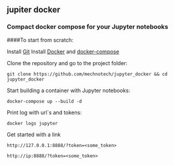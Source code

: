 ## jupiter docker
### Compact docker compose for your Jupyter notebooks


####To start from scratch:

Install [Git](https://github.com/git-guides/install-git) Install [Docker](https://docs.docker.com/engine/install/) and [docker-compose](https://docs.docker.com/compose/install/#install-compose)

Clone the repository and go to the project folder:

`git clone https://github.com/mechnotech/jupyter_docker && cd jupyter_docker`
 
Start building a container with Jupyter notebooks:

`docker-compose up --build -d`

Print log with url`s and tokens:

`docker logs jupyter`

Get started with a link

`http://127.0.0.1:8888/?token=<some_token>`

`http://ip:8888/?token=<some_token>`
